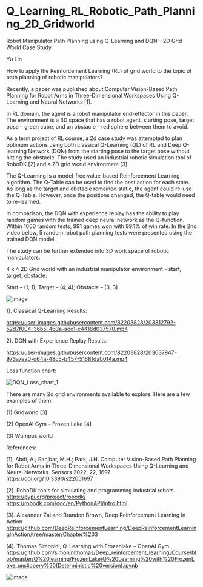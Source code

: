 # Q_Learning_RL_Robotic_Path_Planning_2D_Gridworld
Robot Manipulator Path Planning using Q-Learning and DQN – 2D Grid World Case Study

Yu Lin

How to apply the Reinforcement Learning (RL) of grid world to the topic of path planning of robotic manipulators? 

Recently, a paper was published about Computer Vision-Based Path Planning for Robot Arms in Three-Dimensional Workspaces Using Q-Learning and Neural Networks [1].

In RL domain, the agent is a robot manipulator end-effector in this paper. The environment is a 3D space that has a robot agent, starting pose, target pose – green cube, and an obstacle – red sphere between them to avoid. 

As a term project of RL course, a 2d case study was attempted to plan optimum actions using both classical Q-Learning (QL) of RL and Deep Q-learning Network (DQN) from the starting pose to the target pose without hitting the obstacle. The study used an industrial robotic simulation tool of RoboDK [2] and a 2D grid world environment [3]. 

The Q-Learning is a model-free value-based Reinforcement Learning algorithm. The Q-Table can be used to find the best action for each state. As long as the target and obstacle remained static, the agent could re-use the Q-Table. However, once the positions changed, the Q-table would need to re-learned.

In comparison, the DQN with experience replay has the ability to play random games with the trained deep neural network as the Q-function. Within 1000 random tests, 991 games won with 99.1% of win rate. In the 2nd video below, 5 random robot path planning tests were presented using the trained DQN model.

The study can be further extended into 3D work space of robotic manipulators. 


4 x 4 2D Grid world with an industrial manipulator environment - start, target, obstacle:

Start – (1, 1); 
Target – (4, 4); 
Obstacle – (3, 3)

![image](https://user-images.githubusercontent.com/82203828/203307909-584e0fc7-d9ec-42e0-9dc3-0909b079951b.png)


1). Classical Q-Learning Results:

https://user-images.githubusercontent.com/82203828/203312792-52d7f004-36b5-463a-acc1-c4418d037570.mp4


2). DQN with Experience Replay Results:

https://user-images.githubusercontent.com/82203828/203637947-973a7ea0-d64a-48c5-b457-51681da0014a.mp4

Loss function chart:

![DQN_Loss_chart_1](https://user-images.githubusercontent.com/82203828/203638749-c6ff7b58-a45b-41cf-a878-db15177535e5.PNG)



There are many 2d grid environments available to explore. Here are a few examples of them: 

(1) Gridworld [3]

(2) OpenAI Gym – Frozen Lake [4]

(3) Wumpus world



References:

[1]. Abdi, A.; Ranjbar, M.H.; Park, J.H. Computer Vision-Based Path Planning for Robot Arms in Three-Dimensional Workspaces Using Q-Learning and Neural Networks. Sensors 2022, 22, 1697. https://doi.org/10.3390/s22051697

[2]. RoboDK tools for simulating and programming industrial robots. https://pypi.org/project/robodk/  https://robodk.com/doc/en/PythonAPI/intro.html

[3]. Alexander Zai and Brandon Brown, Deep Reinforcement Learning In Action https://github.com/DeepReinforcementLearning/DeepReinforcementLearningInAction/tree/master/Chapter%203 

[4]. Thomas Simonini, Q-Learning with Frozenlake – OpenAI Gym. https://github.com/simoninithomas/Deep_reinforcement_learning_Course/blob/master/Q%20learning/FrozenLake/Q%20Learning%20with%20FrozenLake_unslippery%20(Deterministic%20version).ipynb

![image](https://user-images.githubusercontent.com/82203828/203307298-75845bdc-598f-4565-9a5a-4bff114ae72b.png)
